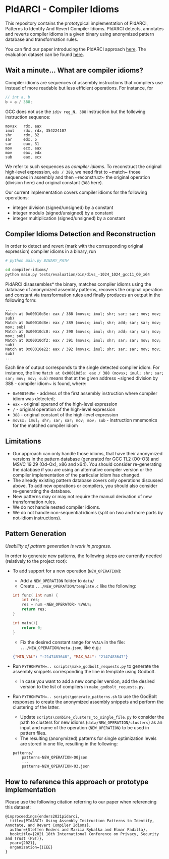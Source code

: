 # PIdARCI - Compiler Idioms

This repository contains the prototypical implementation of PIdARCI, Patterns to Identify And Revert Compiler Idioms.
PIdARCI detects, annotates and reverts compiler idioms in a given binary using anonymized pattern database and transformation rules.

You can find our paper introducing the PIdARCI approach [here](https://pstnet.ca).
The evaluation dataset can be found [here](https://github.com/fkie-cad/pidarci-dataset).

## Wait a minute... What are compiler idioms?

Compiler idioms are sequences of assembly instructions that compilers use instead of more readable but less efficient operations. For instance, for

```c
// int a, b
b = a / 388;
```
GCC does not use the `idiv reg_N, 388` instruction but the following instruction sequence:

```
movsx   rdx, eax
imul    rdx, rdx, 354224107
shr     rdx, 32
sar     edx, 5
sar     eax, 31
mov     ecx, eax
mov     eax, edx
sub     eax, ecx
```
We refer to such sequences as *compiler idioms*. To reconstruct the original high-level expression, `edx / 388`,  we need first to ~match~ those sequences in assembly and then ~reconstruct~ the original operation (division here) and original constant (`388` here).

Our current implementation covers compiler idioms for the following operations:
- integer division (signed/unsigned) by a constant
- integer modulo (signed/unsigned) by a constant
- integer multiplication (signed/unsigned) by a constant

## Compiler Idioms Detection and Reconstruction

In order to detect and revert (mark with the corresponding original expression) compiler idioms in a binary, run

```bash
# python main.py BINARY_PATH

cd compiler-idioms/
python main.py tests/evaluation/bin/divs_-1024_1024_gcc11_O0_x64
```

PIdARCI disassembles* the binary, matches compiler idioms using the database of anonymized assembly patterns, recovers the original operation and constant via transformation rules and finally produces an output in the following form:

```
...
Match at 0x00010d5e: eax / 388 (movsx; imul; shr; sar; sar; mov; mov; sub)
Match at 0x00010d8e: eax / 389 (movsx; imul; shr; add; sar; sar; mov; mov; sub)
Match at 0x00010dc0: eax / 390 (movsx; imul; shr; add; sar; sar; mov; mov; sub)
Match at 0x00010df2: eax / 391 (movsx; imul; shr; sar; sar; mov; mov; sub)
Match at 0x00010e22: eax / 392 (movsx; imul; shr; sar; sar; mov; mov; sub)
...
```

Each line of output corresponds to the single detected compiler idiom. For instance, the line `Match at 0x00010d5e: eax / 388 (movsx; imul; shr; sar; sar; mov; mov; sub)`  means that at the given address ~signed division by 388 - compiler idiom~ is found, where:
- `0x00010d5e` - address of the first assembly instruction where compiler idiom was detected;
- `eax` - original operand of the high-level expression
- `/` - original operation of the high-level expression
- `388` - original constant of the high-level expression
- `movsx; imul; shr; sar; sar; mov; mov; sub` - instruction mnemonics for the matched compiler idiom


## Limitations
- Our approach can only handle those idioms, that have their anonymized versions in the pattern database (generated for GCC 11.2 (O0-O3) and MSVC 19.29 (Od-Ox), x86 and x64). You should consider re-generating the database if you are using an alternative compiler version or the compiler implementation of the particular idiom has changed.
- The already existing pattern database covers only operations discussed above. To add new operations or compilers, you should also consider re-generating the database.
- New patterns may or may not require the manual derivation of new transformation rules.
- We do not handle nested compiler idioms.
- We do not handle non-sequential idioms (split on two and more parts by not-idiom instructions).


## Pattern Generation

*Usability of pattern generation is work in progress.*

In order to generate new patterns, the following steps are currently needed (relatively to the project root):

- To add support for a new operation (`NEW_OPERATION`):
	- Add a `NEW_OPERATION` folder to `data/`
	- Create `.../NEW_OPERATION/template.c` like the following:
	```c
	int func( int num) {
		int res;
		res = num <NEW_OPERATOR> %VAL%;
		return res;
	}

	int main(){
		return 0;
	}
	```
	- Fix the desired constant range for `%VAL%` in the file: `.../NEW_OPERATION/meta.json`, like e.g.:
	```json
	{"MIN_VAL": "−2147483648", "MAX_VAL": "2147483647"}
	```

- Run `PYTHONPATH=.. scripts\make_godbolt_requests.py` to generate the assembly snippets corresponding the line in template using Godbolt.
	- In case you want to add a new compiler version, add the desired version to the list of compilers in `make_godbolt_requests.py`.
- Run `PYTHONPATH=.. scripts\generate_patterns.sh` to use the GodBolt responses to create the anonymized assembly snippets and perform the clustering of the latter.
	- Update `scripts\combine_clusters_to_single_file.py` to consider the path to clusters for new idioms (`data/NEW_OPERATION/clusters`) as an input and name of the operation (`NEW_OPERATION`) to be used in pattern files.
	- The resulting (anonymized) patterns for single optimization levels are stored in one file, resulting in the following:
	```
	patterns/
		patterns-NEW_OPERATION-O0json
		...
		patterns-NEW_OPERATION-O3.json
	```

## How to reference this approach or prototype implementation
Please use the following citation referring to our paper when referencing this dataset:
```
@inproceedings{enders2021pidarci,
  title={PIdARCI: Using Assembly Instruction Patterns to Identify, Annotate, and Revert Compiler Idioms},
  author={Steffen Enders and Mariia Rybalka and Elmar Padilla},
  booktitle={2021 18th International Conference on Privacy, Security and Trust (PST)},
  year={2021},
  organization={IEEE}
}
```
